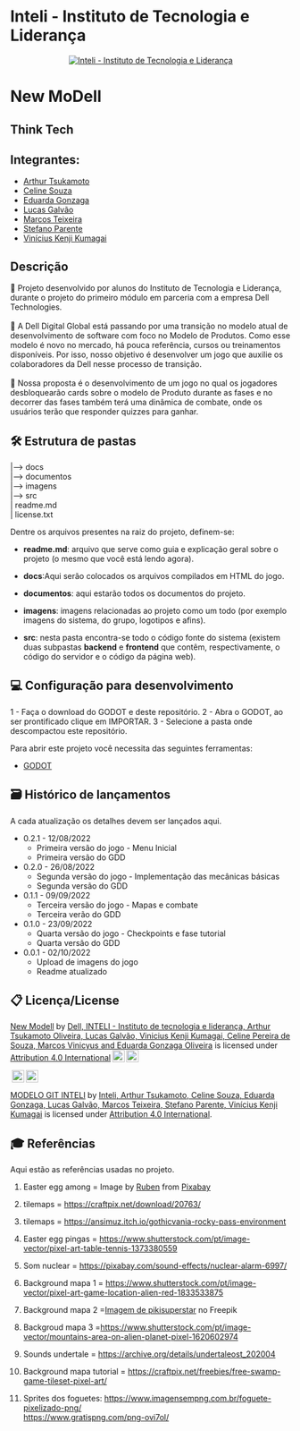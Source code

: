 # Inteli - Instituto de Tecnologia e Liderança 

<p align="center">
<a href= "https://www.inteli.edu.br/"><img src="https://www.inteli.edu.br/wp-content/uploads/2021/08/20172028/marca_1-2.png" alt="Inteli - Instituto de Tecnologia e Liderança" border="0"></a>
</p>

# New MoDell

## Think Tech

## Integrantes: 
- <a href="https://www.linkedin.com/in/arthur-oliveira-a06895247/">Arthur Tsukamoto</a>
- <a href="https://www.linkedin.com/in/celine-souza-1a38aa225/">Celine Souza</a>
- <a href="https://www.linkedin.com/in/eduarda-gonzaga-009794219/">Eduarda Gonzaga</a> 
- <a href="https://www.linkedin.com/in/lucas-galvão/">Lucas Galvão</a> 
- <a href="https://www.linkedin.com/in/marcos-teixeira-37676a24a/">Marcos Teixeira</a>
- <a href="https://www.linkedin.com/in/stefano-parente-652822244/">Stefano Parente</a> 
- <a href="https://www.linkedin.com/in/vinicius-kumagai-219376184/">Vinícius Kenji Kumagai</a>

## Descrição

📜 Projeto desenvolvido por alunos do Instituto de Tecnologia e Liderança, durante o projeto do primeiro módulo em parceria com a empresa Dell Technologies.
<br><br>
📜 A Dell Digital Global está passando por uma transição no modelo atual de desenvolvimento de software com foco no Modelo de Produtos. Como esse modelo é novo no mercado, há pouca referência, cursos ou treinamentos disponíveis. Por isso, nosso objetivo é desenvolver um jogo que auxilie os colaboradores da Dell nesse processo de transição.
<br><br>
📜 Nossa proposta é o desenvolvimento de um jogo no qual os jogadores desbloquearão cards sobre o modelo de Produto durante as fases e no decorrer das fases também terá uma dinâmica de combate, onde os usuários terão que responder quizzes para ganhar. 
<br>

<p align="center">

## 🛠 Estrutura de pastas

|--> docs<br>
|--> documentos<br>
|--> imagens<br>
|--> src<br>
| readme.md<br>
| license.txt

Dentre os arquivos presentes na raiz do projeto, definem-se:

- <b>readme.md</b>: arquivo que serve como guia e explicação geral sobre o projeto (o mesmo que você está lendo agora).

- <b>docs</b>:Aqui serão colocados os arquivos compilados em HTML do jogo.</b>

- <b>documentos</b>: aqui estarão todos os documentos do projeto.

- <b>imagens</b>: imagens relacionadas ao projeto como um todo (por exemplo imagens do sistema, do grupo, logotipos e afins).

- <b>src</b>: nesta pasta encontra-se todo o código fonte do sistema (existem duas subpastas <b>backend</b> e <b>frontend</b> que contêm, respectivamente, o código do servidor e o código da página web).

## 💻 Configuração para desenvolvimento

1 - Faça o download do GODOT e deste repositório. 2 - Abra o GODOT, ao ser prontificado clique em IMPORTAR. 3 - Selecione a pasta onde descompactou este repositório.

Para abrir este projeto você necessita das seguintes ferramentas:
- <a href="https://godotengine.org/download/windows/">GODOT</a>

## 🗃 Histórico de lançamentos

A cada atualização os detalhes devem ser lançados aqui.

* 0.2.1 - 12/08/2022
    * Primeira versão do jogo - Menu Inicial
    * Primeira versão do GDD
* 0.2.0 - 26/08/2022
    * Segunda versão do jogo - Implementação das mecânicas básicas
    * Segunda versão do GDD
* 0.1.1 - 09/09/2022
    * Terceira versão do jogo - Mapas e combate
    * Terceira verão do GDD
* 0.1.0 - 23/09/2022
    * Quarta versão do jogo - Checkpoints e fase tutorial
    * Quarta versão do GDD
* 0.0.1 - 02/10/2022
    * Upload de imagens do jogo
    * Readme atualizado

## 📋 Licença/License
<p xmlns:cc="http://creativecommons.org/ns#" xmlns:dct="http://purl.org/dc/terms/"><a property="dct:title" rel="cc:attributionURL" href="https://github.com/2022M1T6/Projeto4">New Modell</a> by <a rel="cc:attributionURL dct:creator" property="cc:attributionName" href="https://github.com/2022M1T6/Projeto4">Dell, INTELI - Instituto de tecnologia e liderança, Arthur Tsukamoto Oliveira, Lucas Galvão, Vinicius Kenji Kumagai, Celine Pereira de Souza, Marcos Vinicyus and Eduarda Gonzaga Oliveira</a> is licensed under <a href="http://creativecommons.org/licenses/by/4.0/?ref=chooser-v1" target="_blank" rel="license noopener noreferrer" style="display:inline-block;">Attribution 4.0 International<img style="height:22px!important;margin-left:3px;vertical-align:text-bottom;" src="https://mirrors.creativecommons.org/presskit/icons/cc.svg?ref=chooser-v1"><img style="height:22px!important;margin-left:3px;vertical-align:text-bottom;" src="https://mirrors.creativecommons.org/presskit/icons/by.svg?ref=chooser-v1"></a></p>
<img style="height:22px!important;margin-left:3px;vertical-align:text-bottom;" src="https://mirrors.creativecommons.org/presskit/icons/cc.svg?ref=chooser-v1"><img style="height:22px!important;margin-left:3px;vertical-align:text-bottom;" src="https://mirrors.creativecommons.org/presskit/icons/by.svg?ref=chooser-v1"><p xmlns:cc="http://creativecommons.org/ns#" xmlns:dct="http://purl.org/dc/terms/"><a property="dct:title" rel="cc:attributionURL" href="https://github.com/Spidus/Teste_Final_1">MODELO GIT INTELI</a> by <a rel="cc:attributionURL dct:creator" property="cc:attributionName" href="https://www.yggbrasil.com.br/vr">Inteli, Arthur Tsukamoto, Celine Souza, Eduarda Gonzaga, Lucas Galvão, Marcos Teixeira, Stefano Parente, Vinícius Kenji Kumagai</a> is licensed under <a href="http://creativecommons.org/licenses/by/4.0/?ref=chooser-v1" target="_blank" rel="license noopener noreferrer" style="display:inline-block;">Attribution 4.0 International</a>.</p>

## 🎓 Referências

Aqui estão as referências usadas no projeto.
1. Easter egg among = Image by <a href="https://pixabay.com/users/mustachioed_pizza-6494611/?utm_source=link-attribution&amp;utm_medium=referral&amp;utm_campaign=image&amp;utm_content=6063246">Ruben</a> from <a href="https://pixabay.com//?utm_source=link-attribution&amp;utm_medium=referral&amp;utm_campaign=image&amp;utm_content=6063246">Pixabay</a>

2. tilemaps = https://craftpix.net/download/20763/
3. tilemaps = https://ansimuz.itch.io/gothicvania-rocky-pass-environment

4. Easter egg pingas = https://www.shutterstock.com/pt/image-vector/pixel-art-table-tennis-1373380559

5. Som nuclear = https://pixabay.com/sound-effects/nuclear-alarm-6997/

6. Background mapa 1 = https://www.shutterstock.com/pt/image-vector/pixel-art-game-location-alien-red-1833533875

7. Background mapa 2 =<a href="https://br.freepik.com/vetores-gratis/fundo-mistico-de-pixel-art_29019077.htm#query=pixel%20art%20background&position=5&from_view=search">Imagem de pikisuperstar</a> no Freepik

8. Backgroud mapa 3 =https://www.shutterstock.com/pt/image-vector/mountains-area-on-alien-planet-pixel-1620602974

9. Sounds undertale = https://archive.org/details/undertaleost_202004

10. Background mapa tutorial = https://craftpix.net/freebies/free-swamp-game-tileset-pixel-art/
11. Sprites dos foguetes: https://www.imagensempng.com.br/foguete-pixelizado-png/ <br>
                          https://www.gratispng.com/png-ovi7ol/
